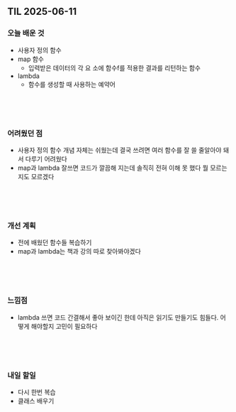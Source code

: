 ## TIL 2025-06-11

### 오늘 배운 것
- 사용자 정의 함수
-  map 함수
    - 입력받은 데이터의 각 요
소에 함수f를 적용한 결과를 리턴하는 함수
-  lambda 
    - 함수를 생성할 때 사용하는 예약어
  
<br/>
<br/> 
<br/>

### 어려웠던 점
- 사용자 정의 함수 개념 자체는 쉬웠는데 결국 쓰려면 여러 함수를 잘 쓸 줄알아야 돼서 다루기 어려웠다
- map과 lambda 잘쓰면 코드가 깔끔해 지는데 솔직히 전혀 이해 못 했다 뭘 모르는지도 모르겠다

<br/>
<br/>
<br/>

### 개선 계획 
- 전에 배웠던 함수들 복습하기
- map과 lambda는 책과 강의 따로 찾아봐야겠다

<br/>
<br/>
<br/>

### 느낌점
- lambda 쓰면 코드 간결해서 좋아 보이긴 한데 아직은 읽기도 만들기도 힘들다. 어떻게 해야할지 고민이 필요하다

<br/>
<br/>
<br/>

### 내일 할일
- 다시 한번 복습
- 클래스 배우기

